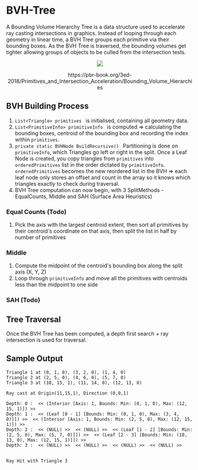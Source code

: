 # BVH-Tree

A Bounding Volume Hierarchy Tree is a data structure used to accelerate ray casting intersections in graphics. Instead of looping through each geometry in linear time, a BVH Tree groups each primitive via their bounding boxes. As the BVH Tree is traversed, the bounding volumes get tighter allowing groups of objects to be culled from the intersection tests.


<div align="center">
  <img src="https://github.com/user-attachments/assets/7c15511b-ba37-4412-9c80-5400afcffc62" />
  <p>https://pbr-book.org/3ed-2018/Primitives_and_Intersection_Acceleration/Bounding_Volume_Hierarchies </p>
</div>




## BVH Building Process

1. ```List<Triangle> primitives ``` is initialised, containing all geometry data.
2. ```List<PrimitiveInfo> primitiveInfo ``` is computed => calculating the bounding boxes, centroid of the bounding box and recording the index within ```primitives```.
3. ```private static BVHNode BuildRecursive() ``` Partitioning is done on ```primitiveInfo```, which Triangles go left or right in the split. Once a Leaf Node is created, you copy triangles from ```primitives``` into ```orderedPrimitives``` list in the order dictated by ```primitiveInfo```. ```orderedPrimitives``` becomes the new reordered list in the BVH => each leaf node only stores an offset and count in the array so it knows which triangles exactly to check during traversal. 
4. BVH Tree computation can now begin, with 3 SplitMethods - EqualCounts, Middle and SAH (Surface Area Heuristics)

### Equal Counts (Todo)
1. Pick the axis with the largest centroid extent, then sort all primitives by their centroid's coordinate on that axis, then split the list in half by number of primitives


### Middle

1. Compute the midpoint of the centroid's bounding box along the split axis (X, Y, Z)
2. Loop through ```primitiveInfo``` and move all the primitives with centroids less than the midpoint to one side

### SAH (Todo)

## Tree Traversal
Once the BVH Tree has been computed, a depth first search + ray intersection is used for traversal.


## Sample Output
```
Triangle 1 at (0, 1, 0), (3, 2, 0), (1, 4, 0)
Triangle 2 at (2, 5, 0), (4, 6, 0), (5, 7, 0)
Triangle 3 at (10, 15, 1), (11, 14, 0), (12, 13, 0)

Ray cast at Origin(11,15,1), Direction (0,0,1)

Depth: 0 :  << (Interior [Axis: 1, Bounds: Min: (0, 1, 0), Max: (12, 15, 1)]) >> 
Depth: 1 :  << (Leaf [0 - 1] [Bounds: Min: (0, 1, 0), Max: (3, 4, 0)]]) >>  << (Interior [Axis: 1, Bounds: Min: (2, 5, 0), Max: (12, 15, 1)]) >> 
Depth: 2 :  << (NULL) >>  << (NULL) >>  << (Leaf [1 - 2] [Bounds: Min: (2, 5, 0), Max: (5, 7, 0)]]) >>  << (Leaf [2 - 3] [Bounds: Min: (10, 13, 0), Max: (12, 15, 1)]]) >> 
Depth: 3 :  << (NULL) >>  << (NULL) >>  << (NULL) >>  << (NULL) >> 


Ray Hit with Triangle 3

```


